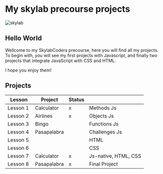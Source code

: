 # My skylab precourse projects

![skylab](https://camo.githubusercontent.com/7b3a7c3e9cdafad0258e05bbfd5b9d2ca38ba912/687474703a2f2f7777772e736b796c6162636f646572732e636f6d2f696d616765732f3430332f64656661756c742e706e67)

## Hello World

Wellcome to my SkylabCoders precourse, here you will find all my projects. To begin with, you will see my first projects with Javascript, and finally two projects that integrate JavaScript with CSS and HTML.

I hope you enjoy them!

## Projects


|   Lesson   |   Project     | Status |    |
|   ------   |   -------     | -----   |----|
| Lesson 1   |  Calculator   |  x |Methods Js|
| Lesson 2   |  Airlines     |  x |Objects Js |
| Lesson 3   |  Bingo        |  |Functions Js |
| Lesson 4   | Pasapalabra   |  |Challenges Js |
| Lesson 5   |               |  | HTML|
| Lesson 6   |               | | CSS|
| Lesson 7   | Calculator    | x |Js-native, HTML, CSS|
| Lesson 8   | Pasapalabra   | x |Final Project|






